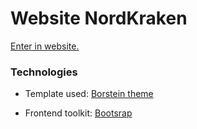 # Website NordKraken
[Enter in website.](https://entenda.nordkraken.com)

### Technologies

- Template used: [Borstein theme](https://htmltemplates.co/free-website-templates/borstein-free-portfolio-resume-html-template)

- Frontend toolkit: [Bootsrap](https://getbootstrap.com)

